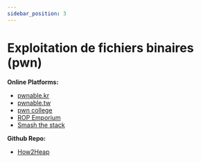 ```yaml
---
sidebar_position: 3
---
```


# Exploitation de fichiers binaires (pwn)

**Online Platforms:**
- [pwnable.kr](https://pwnable.kr/)
- [pwnable.tw](https://pwnable.tw/)
- [pwn college](https://pwn.college/)
- [ROP Emporium](https://ropemporium.com/)
- [Smash the stack](http://smashthestack.org/)

**Github Repo:**
- [How2Heap](https://github.com/shellphish/how2heap)
